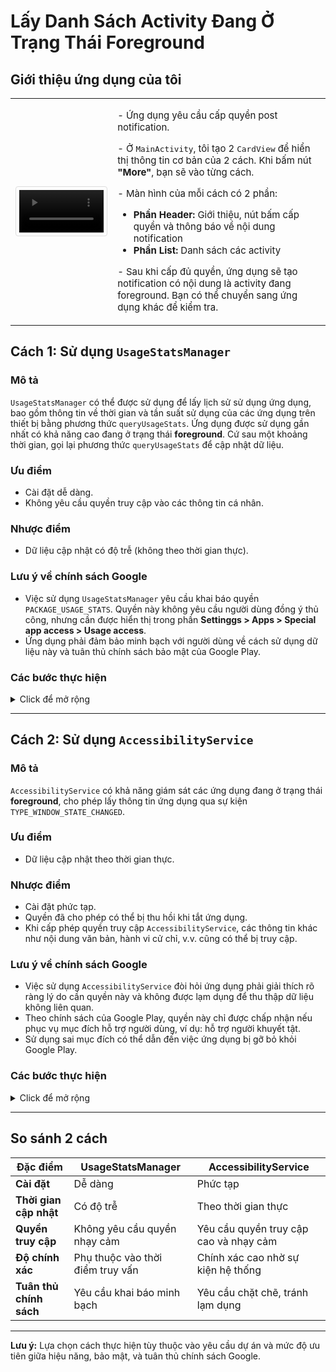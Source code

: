 
# Lấy Danh Sách Activity Đang Ở Trạng Thái Foreground

## Giới thiệu ứng dụng của tôi

<table>
  <tr>
    <td style="width: 30%; text-align: center;">
      <video controls style="max-width: 100%; border: 1px solid #ddd; border-radius: 4px; padding: 5px;">
        <source src="https://github.com/user-attachments/assets/8ae3873a-ed39-4279-9e0d-0b7b6a16d8ea.mp4" type="video/mp4">
        Trình duyệt của bạn không hỗ trợ thẻ video.
      </video>
    </td>
    <td style="width: 70%; vertical-align: top; padding-left: 20px;">
      <p style="font-size: 15px;">- Ứng dụng yêu cầu cấp quyền post notification.</p>
      <p style="font-size: 15px;">- Ở <code>MainActivity</code>, tôi tạo 2 <code>CardView</code> để hiển thị thông tin cơ bản của 2 cách. Khi bấm nút <strong>"More"</strong>, bạn sẽ vào từng cách.</p>
      <p style="font-size: 15px;">- Màn hình của mỗi cách có 2 phần:</p>
      <ul style="font-size: 15px;">
        <li><strong>Phần Header:</strong> Giới thiệu, nút bấm cấp quyền và thông báo về nội dung notification</li>
        <li><strong>Phần List:</strong> Danh sách các activity</li>
      </ul>
      <p style="font-size: 15px;">- Sau khi cấp đủ quyền, ứng dụng sẽ tạo notification có nội dung là activity đang foreground. Bạn có thể chuyển sang ứng dụng khác để kiểm tra.</p>
    </td>
  </tr>
</table>

## Cách 1: Sử dụng `UsageStatsManager`

### Mô tả
`UsageStatsManager` có thể được sử dụng để lấy lịch sử sử dụng ứng dụng, bao gồm thông tin về thời gian và tần suất sử dụng của các ứng dụng trên thiết bị bằng phương thức `queryUsageStats`. Ứng dụng được sử dụng gần nhất có khả năng cao đang ở trạng thái **foreground**. Cứ sau một khoảng thời gian, gọi lại phương thức `queryUsageStats` để cập nhật dữ liệu.

### Ưu điểm
- Cài đặt dễ dàng.
- Không yêu cầu quyền truy cập vào các thông tin cá nhân.

### Nhược điểm
- Dữ liệu cập nhật có độ trễ (không theo thời gian thực).

### Lưu ý về chính sách Google
- Việc sử dụng `UsageStatsManager` yêu cầu khai báo quyền `PACKAGE_USAGE_STATS`. Quyền này không yêu cầu người dùng đồng ý thủ công, nhưng cần được hiển thị trong phần **Settinggs > Apps > Special app access > Usage access**.
- Ứng dụng phải đảm bảo minh bạch với người dùng về cách sử dụng dữ liệu này và tuân thủ chính sách bảo mật của Google Play.

### Các bước thực hiện
<details>
<summary>Click để mở rộng</summary>

1. **Khai báo quyền trong `AndroidManifest.xml`:**
   ```xml
   <uses-permission
        android:name="android.permission.PACKAGE_USAGE_STATS"
        tools:ignore="ProtectedPermissions" />
   ```

2. **Kiểm tra quyền sử dụng trong code:**
   ```java
   private boolean isUsageAccessGranted() {
        AppOpsManager appOpsManager = (AppOpsManager) getSystemService(Context.APP_OPS_SERVICE);
        int mode = appOpsManager.checkOpNoThrow(AppOpsManager.OPSTR_GET_USAGE_STATS,
                android.os.Process.myUid(), getPackageName());
        return mode == AppOpsManager.MODE_ALLOWED;
    }
   ```

3. **Truy vấn thông tin bằng `UsageStatsManager`:**
   ```java
   UsageStatsManager usageStatsManager =
           (UsageStatsManager) context.getSystemService(Context.USAGE_STATS_SERVICE);
   
   if (usageStatsManager == null) {
       return new ArrayList<>(); // Return empty list if UsageStatsManager is unavailable
   }
   
   // Query usage stats for the last 24 hours
   List<UsageStats> usageStatsList = usageStatsManager.queryUsageStats(
           UsageStatsManager.INTERVAL_DAILY,
           currentTime - (24 * 60 * 60 * 1000), // Start time (24 hours ago)
           currentTime // End time (now)
   );

   if (usageStatsList == null || usageStatsList.isEmpty()) {
       return new ArrayList<>(); // Return empty list if no data is available
   }
   ```
</details>

---

## Cách 2: Sử dụng `AccessibilityService`

### Mô tả
`AccessibilityService` có khả năng giám sát các ứng dụng đang ở trạng thái **foreground**, cho phép lấy thông tin ứng dụng qua sự kiện `TYPE_WINDOW_STATE_CHANGED`.

### Ưu điểm
- Dữ liệu cập nhật theo thời gian thực.

### Nhược điểm
- Cài đặt phức tạp.
- Quyền đã cho phép có thể bị thu hồi khi tắt ứng dụng.
- Khi cấp phép quyền truy cập `AccessibilityService`, các thông tin khác như nội dung văn bản, hành vi cử chỉ, v.v. cũng có thể bị truy cập.

### Lưu ý về chính sách Google
- Việc sử dụng `AccessibilityService` đòi hỏi ứng dụng phải giải thích rõ ràng lý do cần quyền này và không được lạm dụng để thu thập dữ liệu không liên quan.
- Theo chính sách của Google Play, quyền này chỉ được chấp nhận nếu phục vụ mục đích hỗ trợ người dùng, ví dụ: hỗ trợ người khuyết tật.
- Sử dụng sai mục đích có thể dẫn đến việc ứng dụng bị gỡ bỏ khỏi Google Play.

### Các bước thực hiện
<details>
<summary>Click để mở rộng</summary>

1. **Tạo lớp kế thừa `AccessibilityService`:**
   ```java
   public class AccessibilityServiceExtend extends AccessibilityService {
       @Override
       public void onAccessibilityEvent(AccessibilityEvent event) {
           if (event.getEventType() == AccessibilityEvent.TYPE_WINDOW_STATE_CHANGED) {
               // Get the package name and activity name
               ComponentName componentName = new ComponentName(
                       event.getPackageName().toString(),
                       event.getClassName().toString()
               );
   
               String currentPackageName = componentName.getPackageName();
               String currentActivityName = componentName.flattenToShortString();
           }
       }

       @Override
       public void onInterrupt() {
       }
   }
   ```

2. **Khai báo dịch vụ trong `AndroidManifest.xml`:**
   ```xml
   <!--android:foregroundServiceType="mediaPlayback" sử dụng cho tính năng post notification-->
   <service
        android:name=".AccessibilityServiceExtend"
        android:exported="true"
        android:foregroundServiceType="mediaPlayback"
        android:permission="android.permission.BIND_ACCESSIBILITY_SERVICE">
        <intent-filter>
            <action android:name="android.accessibilityservice.AccessibilityService" />
        </intent-filter>

        <meta-data
            android:name="android.accessibilityservice"
            android:resource="@xml/accessibility_service_config" />
   </service>
   ```

3. **Cấu hình tệp `res/xml/accessibility_config.xml`:**
   ```xml
   <accessibility-service xmlns:android="http://schemas.android.com/apk/res/android"
        android:accessibilityEventTypes="typeWindowStateChanged"
        android:accessibilityFeedbackType="feedbackGeneric"
        android:canRetrieveWindowContent="false"
        android:description="@string/app_name"
        android:notificationTimeout="100" />
   ```

4. **Kích hoạt dịch vụ trong cài đặt Accessibility của thiết bị:**
   - Người dùng cần bật dịch vụ trong phần **Settings > Accessibility > ForegroundActivity**.

</details>

---

## So sánh 2 cách

| Đặc điểm                | UsageStatsManager                   | AccessibilityService                  |
|-------------------------|-------------------------------------|---------------------------------------|
| **Cài đặt**             | Dễ dàng                            | Phức tạp                              |
| **Thời gian cập nhật**  | Có độ trễ                          | Theo thời gian thực                   |
| **Quyền truy cập**      | Không yêu cầu quyền nhạy cảm       | Yêu cầu quyền truy cập cao và nhạy cảm|
| **Độ chính xác**        | Phụ thuộc vào thời điểm truy vấn   | Chính xác cao nhờ sự kiện hệ thống    |
| **Tuân thủ chính sách** | Yêu cầu khai báo minh bạch         | Yêu cầu chặt chẽ, tránh lạm dụng      |

---

**Lưu ý:** Lựa chọn cách thực hiện tùy thuộc vào yêu cầu dự án và mức độ ưu tiên giữa hiệu năng, bảo mật, và tuân thủ chính sách Google.
